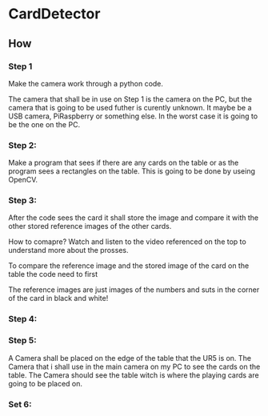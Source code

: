 # CardDetector
## How

### Step 1

Make the camera work through a python code.

The camera that shall be in use on Step 1 is the camera on the PC,
but the camera that is going to be used futher is curently unknown. 
It maybe be a USB camera, PiRaspberry or something else.
In the worst case it is going to be the one on the PC.

### Step 2:

Make a program that sees if there are any cards on the table or as the program sees a rectangles on the table. This is going to be done by useing OpenCV.

### Step 3:

After the code sees the card it shall store the image and compare it 
with the other stored reference images of the other cards. 

How to comapre?
Watch and listen to the video referenced on the top to understand more about the prosses.

To compare the reference image and the stored image of the card on the table the code need to first

The reference images are just images of the numbers and suts in the corner of the card in black and white!

### Step 4:



### Step 5:

A Camera shall be placed on the edge of the table that the UR5 is on.
The Camera that i shall use in the main camera on my PC to see the cards on the table.
The Camera should see the table witch is where the playing cards are going to be placed on.

### Set 6:



